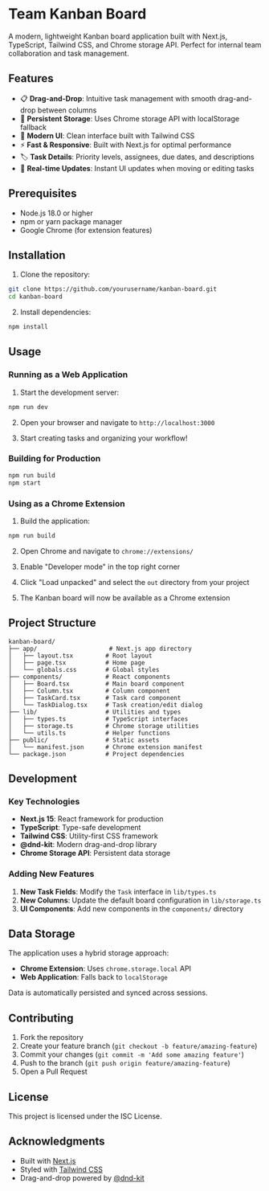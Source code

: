 # Team Kanban Board

A modern, lightweight Kanban board application built with Next.js, TypeScript, Tailwind CSS, and Chrome storage API. Perfect for internal team collaboration and task management.

## Features

- 📋 **Drag-and-Drop**: Intuitive task management with smooth drag-and-drop between columns
- 💾 **Persistent Storage**: Uses Chrome storage API with localStorage fallback
- 🎨 **Modern UI**: Clean interface built with Tailwind CSS
- ⚡ **Fast & Responsive**: Built with Next.js for optimal performance
- 🏷️ **Task Details**: Priority levels, assignees, due dates, and descriptions
- 🔄 **Real-time Updates**: Instant UI updates when moving or editing tasks

## Prerequisites

- Node.js 18.0 or higher
- npm or yarn package manager
- Google Chrome (for extension features)

## Installation

1. Clone the repository:
```bash
git clone https://github.com/yourusername/kanban-board.git
cd kanban-board
```

2. Install dependencies:
```bash
npm install
```

## Usage

### Running as a Web Application

1. Start the development server:
```bash
npm run dev
```

2. Open your browser and navigate to `http://localhost:3000`

3. Start creating tasks and organizing your workflow!

### Building for Production

```bash
npm run build
npm start
```

### Using as a Chrome Extension

1. Build the application:
```bash
npm run build
```

2. Open Chrome and navigate to `chrome://extensions/`

3. Enable "Developer mode" in the top right corner

4. Click "Load unpacked" and select the `out` directory from your project

5. The Kanban board will now be available as a Chrome extension

## Project Structure

```
kanban-board/
├── app/                    # Next.js app directory
│   ├── layout.tsx         # Root layout
│   ├── page.tsx           # Home page
│   └── globals.css        # Global styles
├── components/            # React components
│   ├── Board.tsx          # Main board component
│   ├── Column.tsx         # Column component
│   ├── TaskCard.tsx       # Task card component
│   └── TaskDialog.tsx     # Task creation/edit dialog
├── lib/                   # Utilities and types
│   ├── types.ts           # TypeScript interfaces
│   ├── storage.ts         # Chrome storage utilities
│   └── utils.ts           # Helper functions
├── public/                # Static assets
│   └── manifest.json      # Chrome extension manifest
└── package.json           # Project dependencies
```

## Development

### Key Technologies

- **Next.js 15**: React framework for production
- **TypeScript**: Type-safe development
- **Tailwind CSS**: Utility-first CSS framework
- **@dnd-kit**: Modern drag-and-drop library
- **Chrome Storage API**: Persistent data storage

### Adding New Features

1. **New Task Fields**: Modify the `Task` interface in `lib/types.ts`
2. **New Columns**: Update the default board configuration in `lib/storage.ts`
3. **UI Components**: Add new components in the `components/` directory

## Data Storage

The application uses a hybrid storage approach:
- **Chrome Extension**: Uses `chrome.storage.local` API
- **Web Application**: Falls back to `localStorage`

Data is automatically persisted and synced across sessions.

## Contributing

1. Fork the repository
2. Create your feature branch (`git checkout -b feature/amazing-feature`)
3. Commit your changes (`git commit -m 'Add some amazing feature'`)
4. Push to the branch (`git push origin feature/amazing-feature`)
5. Open a Pull Request

## License

This project is licensed under the ISC License.

## Acknowledgments

- Built with [Next.js](https://nextjs.org/)
- Styled with [Tailwind CSS](https://tailwindcss.com/)
- Drag-and-drop powered by [@dnd-kit](https://dndkit.com/)